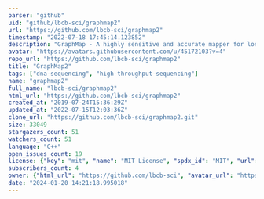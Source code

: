 ```yaml
---
parser: "github"
uid: "github/lbcb-sci/graphmap2"
url: "https://github.com/lbcb-sci/graphmap2"
timestamp: "2022-07-18 17:45:14.123852"
description: "GraphMap - A highly sensitive and accurate mapper for long, error-prone reads http://www.nature.com/ncomms/2016/160415/ncomms11307/full/ncomms11307.html https://www.biorxiv.org/content/10.1101/720458v1"
avatar: "https://avatars.githubusercontent.com/u/45172103?v=4"
repo_url: "https://github.com/lbcb-sci/graphmap2"
title: "GraphMap2"
tags: ["dna-sequencing", "high-throughput-sequencing"]
name: "graphmap2"
full_name: "lbcb-sci/graphmap2"
html_url: "https://github.com/lbcb-sci/graphmap2"
created_at: "2019-07-24T15:36:29Z"
updated_at: "2022-07-15T12:03:36Z"
clone_url: "https://github.com/lbcb-sci/graphmap2.git"
size: 33049
stargazers_count: 51
watchers_count: 51
language: "C++"
open_issues_count: 19
license: {"key": "mit", "name": "MIT License", "spdx_id": "MIT", "url": "https://api.github.com/licenses/mit", "node_id": "MDc6TGljZW5zZTEz"}
subscribers_count: 4
owner: {"html_url": "https://github.com/lbcb-sci", "avatar_url": "https://avatars.githubusercontent.com/u/45172103?v=4", "login": "lbcb-sci", "type": "Organization"}
date: "2024-01-20 14:21:18.995018"
---
```

